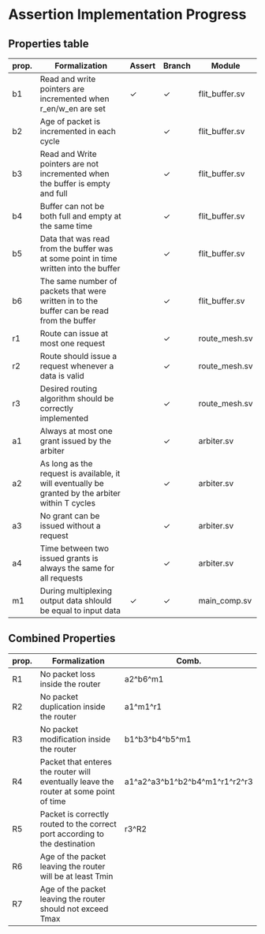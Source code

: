 # Assertion Implementation Progress

## Properties table

| prop. | Formalization  | Assert | Branch | Module |
|---|---|---|---|---|
| b1  | Read and write pointers are incremented when r_en/w_en are set | ✓  | ✓ | flit_buffer.sv |
| b2  | Age of packet is incremented in each cycle |    | ✓ | flit_buffer.sv |
| b3 | Read and Write pointers are not incremented when the buffer is empty and full |  | ✓ | flit_buffer.sv |
|  b4  | Buffer can not be both full and empty at the same time |   | ✓ | flit_buffer.sv |
|  b5  | Data that was read from the buffer was at some point in time written into the buffer | | ✓ | flit_buffer.sv |
|  b6  | The same number of packets that were written in to the buffer can be read from the buffer |    | ✓ | flit_buffer.sv |
|  r1  |  Route can issue at most one request | | ✓ | route_mesh.sv |
|  r2  | Route should issue a request whenever a data is valid |    | ✓ | route_mesh.sv |
|  r3  | Desired routing algorithm should be correctly implemented |    | ✓ | route_mesh.sv |
|  a1  | Always at most one grant issued by the arbiter |   | ✓ | arbiter.sv |
|  a2  | As long as the request is available, it will eventually be granted by the arbiter within T cycles |   | ✓ | arbiter.sv |
|  a3  | No grant can be issued without a request | | ✓ | arbiter.sv |
|  a4  | Time between two issued grants is always the same for all requests |   | ✓ | arbiter.sv |
|  m1  | During multiplexing output data shlould be equal to input data | ✓  | ✓ | main_comp.sv |
## Combined Properties

| prop. | Formalization  | Comb. | 
|---|---|---|
| R1 | No packet loss inside the router | a2^b6^m1 |
| R2 | No packet duplication inside the router | a1^m1^r1  |
| R3 | No packet modification inside the router  | b1^b3^b4^b5^m1  |
| R4 | Packet that enteres the router will eventually leave the router at some point of time  | a1^a2^a3^b1^b2^b4^m1^r1^r2^r3 |
| R5 | Packet is correctly routed to the correct port according to the destination | r3^R2 |
| R6 | Age of the packet leaving the router will be at least Tmin |   |
| R7 | Age of the packet leaving the router should not exceed Tmax  |   |


